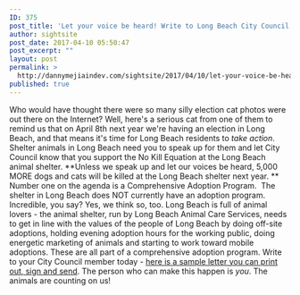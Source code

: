 ```yaml
---
ID: 375
post_title: 'Let your voice be heard! Write to Long Beach City Council &#8211; Support the No Kill Equation in Long Beach!'
author: sightsite
post_date: 2017-04-10 05:50:47
post_excerpt: ""
layout: post
permalink: >
  http://dannymejiaindev.com/sightsite/2017/04/10/let-your-voice-be-heard-write-to-long-beach-city-council-support-the-no-kill-equation-in-long-beach/
published: true
---
```

Who would have thought there were so many silly election cat photos were out there on the Internet? Well, here's a serious cat from one of them to remind us that on April 8th next year we're having an election in Long Beach, and that means it's time for Long Beach residents to *take action*. Shelter animals in Long Beach need you to speak up for them and let City Council know that you support the No Kill Equation at the Long Beach animal shelter. **Unless we speak up and let our voices be heard, 5,000 MORE dogs and cats will be killed at the Long Beach shelter next year. ** Number one on the agenda is a Comprehensive Adoption Program.  The shelter in Long Beach does NOT currently have an adoption program. Incredible, you say? Yes, we think so, too. Long Beach is full of animal lovers - the animal shelter, run by Long Beach Animal Care Services, needs to get in line with the values of the people of Long Beach by doing off-site adoptions, holding evening adoption hours for the working public, doing energetic marketing of animals and starting to work toward mobile adoptions. These are all part of a comprehensive adoption program. Write to your City Council member today - [here is a sample letter you can print out, sign and send][1]. The person who can make this happen is *you*. The animals are counting on us!

 [1]: http://www.stayinalivelongbeach.org/uploads/1/2/1/3/12139294/sample_letter_city_council.docx ""
